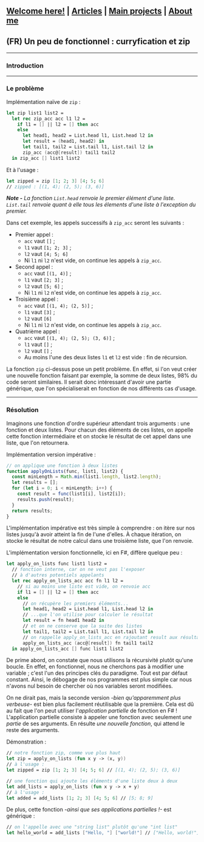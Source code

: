 ## [Welcome here!](https://vpenando.github.io) | [Articles](https://vpenando.github.io/articles.html) | [Main projects](https://vpenando.github.io/projects.html) | [About me](https://vpenando.github.io/about.html)

## (FR) Un peu de fonctionnel : curryfication et zip

---

### Introduction

---

### Le problème

Implémentation naïve de `zip` :

```fsharp
let zip list1 list2 =
  let rec zip_acc acc l1 l2 =
    if l1 = [] || l2 = [] then acc
    else
      let head1, head2 = List.head l1, List.head l2 in
      let result = (head1, head2) in
      let tail1, tail2 = List.tail l1, List.tail l2 in
      zip_acc (acc@[result]) tail1 tail2
  in zip_acc [] list1 list2
```
Et à l'usage :
```fsharp
let zipped = zip [1; 2; 3] [4; 5; 6]
// zipped : [(1, 4); (2, 5); (3, 6)]
```
***Note -** La fonction `List.head` renvoie le premier élément d'une liste.
`List.tail` renvoie quant à elle tous les élements d'une liste à l'exception du premier.*

Dans cet exemple, les appels successifs à `zip_acc` seront les suivants :
* Premier appel :
  * `acc` vaut `[]` ;
  * `l1` vaut `[1; 2; 3]` ;
  * `l2` vaut `[4; 5; 6]`
  * Ni `l1` ni `l2` n'est vide, on continue les appels à `zip_acc`.
* Second appel :
  * `acc` vaut `[(1, 4)]` ;
  * `l1` vaut `[2; 3]` ;
  * `l2` vaut `[5; 6]` ;
  * Ni `l1` ni `l2` n'est vide, on continue les appels à `zip_acc`.
* Troisième appel :
  * `acc` vaut `[(1, 4); (2, 5)]` ;
  * `l1` vaut `[3]` ;
  * `l2` vaut `[6]`
  * Ni `l1` ni `l2` n'est vide, on continue les appels à `zip_acc`.
* Quatrième appel :
  * `acc` vaut `[(1, 4); (2, 5); (3, 6)]` ;
  * `l1` vaut `[]` ;
  * `l2` vaut `[]` ;
  * Au moins l'une des deux listes `l1` et `l2` est vide : fin de récursion.

La fonction `zip` ci-dessus pose un petit problème.
En effet, si l'on veut créer une nouvelle fonction faisant par exemple, la somme de deux listes, 98% du code seront similaires.
Il serait donc intéressant d'avoir une partie générique, que l'on spécialiserait en fonction de nos différents cas d'usage.

---

### Résolution
Imaginons une fonction d'ordre supérieur attendant trois arguments : une fonction et deux listes.
Pour chacun des éléments de ces listes, on appelle cette fonction intermédiaire et on stocke le résultat de cet appel dans une liste, que l'on retournera.

Implémentation version impérative :
```js
// on applique une fonction à deux listes
function applyOnLists(func, list1, list2) {
  const minLength = Math.min(list1.length, list2.length);
  let results = [];
  for (let i = 0; i < minLength; i++) {
    const result = func(list1[i], list2[i]);
    results.push(result);
  }
  return results;
}
```
L'implémentation impérative est très simple à comprendre : on itère sur nos listes jusqu'à avoir atteint la fin de l'une d'elles.
À chaque itération, on stocke le résultat de notre calcul dans une troisième liste, que l'on renvoie.

L'implémentation version fonctionnelle, ici en F#, diffère quelque peu :
```fsharp
let apply_on_lists func list1 list2 =
  // fonction interne, car on ne veut pas l'exposer
  // à d'autres potentiels appelants
  let rec apply_on_lists_acc acc fn l1 l2 =
    // si au moins une liste est vide, on renvoie acc
    if l1 = [] || l2 = [] then acc
    else
      // on récupère les premiers éléments...
      let head1, head2 = List.head l1, List.head l2 in
      // ...que l'on utilise pour calculer le résultat
      let result = fn head1 head2 in
      // et on ne conserve que la suite des listes
      let tail1, tail2 = List.tail l1, List.tail l2 in
      // on rappelle apply_on_lists_acc en rajoutant result aux résultats !
      apply_on_lists_acc (acc@[result]) fn tail1 tail2
  in apply_on_lists_acc [] func list1 list2
```
De prime abord, on constate que nous utilisons la récursivité plutôt qu'une boucle.
En effet, en fonctionnel, nous ne cherchons pas à modifier une variable ; c'est l'un des principes clés du paradigme. Tout est par défaut constant.
Ainsi, le débogage de nos programmes est plus simple car nous n'avons nul besoin de chercher où nos variables seront modifiées.

On ne dirait pas, mais la seconde version *-bien qu'apparemment plus verbeuse-* est bien plus facilement réutilisable que la première.
Cela est dû au fait que l'on peut utiliser l'*application partielle* de fonction en F# !
L'application partielle consiste à appeler une fonction avec seulement *une partie* de ses arguments.
En résulte *une nouvelle fonction*, qui attend le reste des arguments.

Démonstration :
```fsharp
// notre fonction zip, comme vue plus haut
let zip = apply_on_lists (fun x y -> (x, y))
// à l'usage :
let zipped = zip [1; 2; 3] [4; 5; 6] // [(1, 4); (2, 5); (3, 6)]

// une fonction qui ajoute les éléments d'une liste deux à deux
let add_lists = apply_on_lists (fun x y -> x + y)
// à l'usage :
let added = add_lists [1; 2; 3] [4; 5; 6] // [5; 8; 9]
```
De plus, cette fonction *-ainsi que ses applications partielles !-* est générique :
```fsharp
// on l'appelle avec une "string list" plutôt qu'une "int list"
let hello_world = add_lists ["Hello, "] ["world!"] // ["Hello, world!"]
```
